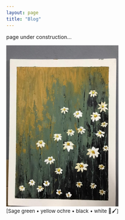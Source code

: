 ```yaml
---
layout: page
title: "Blog"
---
```


page under construction...
 &nbsp;    
<html>
  <body>
    <img width="300" height="430" src="/2021_lockdown.JPG" alt="painting1"> 
    <figcaption align = "left"><span style="font-size:0.95em;">[Sage green • yellow ochre • black • white 🎨🖌]</span></figcaption>
  </body>
</html> 

 &nbsp;    

 &nbsp;    

 &nbsp;   
